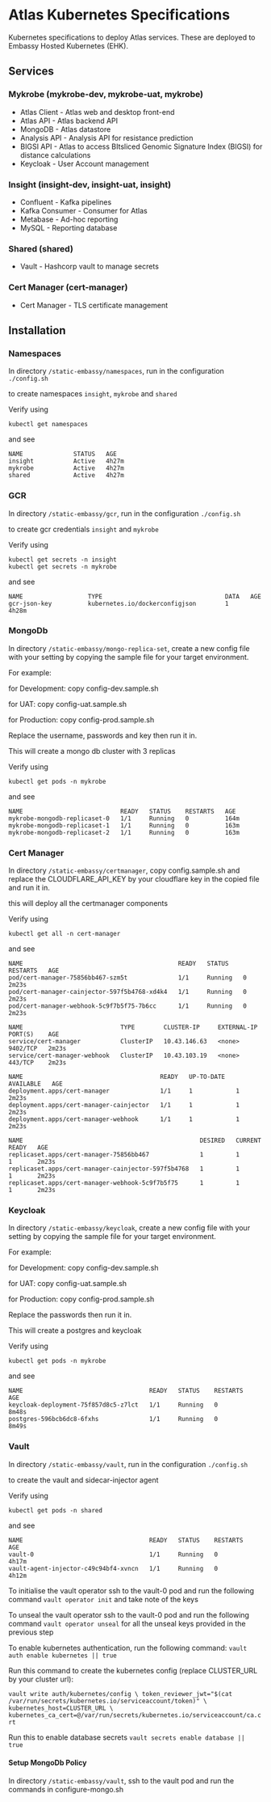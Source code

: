 # Atlas Kubernetes Specifications

Kubernetes specifications to deploy Atlas services. These are deployed to Embassy Hosted Kubernetes (EHK).

## Services

### Mykrobe (mykrobe-dev, mykrobe-uat, mykrobe)

- Atlas Client - Atlas web and desktop front-end
- Atlas API - Atlas backend API
- MongoDB - Atlas datastore
- Analysis API - Analysis API for resistance prediction
- BIGSI API - Atlas to access BItsliced Genomic Signature Index (BIGSI) for distance calculations
- Keycloak - User Account management

### Insight (insight-dev, insight-uat, insight)

- Confluent - Kafka pipelines
- Kafka Consumer - Consumer for Atlas
- Metabase - Ad-hoc reporting
- MySQL - Reporting database

### Shared (shared)

- Vault - Hashcorp vault to manage secrets

### Cert Manager (cert-manager)

- Cert Manager - TLS certificate management

## Installation

### Namespaces

In directory `/static-embassy/namespaces`, run in the configuration `./config.sh`

to create namespaces `insight`, `mykrobe` and `shared`

Verify using

```
kubectl get namespaces
```

and see

```
NAME              STATUS   AGE
insight           Active   4h27m
mykrobe           Active   4h27m
shared            Active   4h27m
```

### GCR

In directory `/static-embassy/gcr`, run in the configuration `./config.sh`

to create gcr credentials `insight` and `mykrobe`

Verify using

```
kubectl get secrets -n insight
kubectl get secrets -n mykrobe
```

and see

```
NAME                  TYPE                                  DATA   AGE
gcr-json-key          kubernetes.io/dockerconfigjson        1      4h28m
```

### MongoDb
In directory `/static-embassy/mongo-replica-set`, create a new config file with your setting by copying the sample file for your target environment.

For example:

for Development: copy config-dev.sample.sh

for UAT: copy config-uat.sample.sh

for Production: copy config-prod.sample.sh

Replace the username, passwords and key then run it in.

This will create a mongo db cluster with 3 replicas

Verify using

```
kubectl get pods -n mykrobe
```

and see

```
NAME                           READY   STATUS    RESTARTS   AGE
mykrobe-mongodb-replicaset-0   1/1     Running   0          164m
mykrobe-mongodb-replicaset-1   1/1     Running   0          163m
mykrobe-mongodb-replicaset-2   1/1     Running   0          163m
```

### Cert Manager
In directory `/static-embassy/certmanager`, copy config.sample.sh and replace the CLOUDFLARE_API_KEY by your cloudflare key in the copied file and run it in.

this will deploy all the certmanager components

Verify using

```
kubectl get all -n cert-manager
```

and see

```
NAME                                           READY   STATUS    RESTARTS   AGE
pod/cert-manager-75856bb467-szm5t              1/1     Running   0          2m23s
pod/cert-manager-cainjector-597f5b4768-xd4k4   1/1     Running   0          2m23s
pod/cert-manager-webhook-5c9f7b5f75-7b6cc      1/1     Running   0          2m23s

NAME                           TYPE        CLUSTER-IP     EXTERNAL-IP   PORT(S)    AGE
service/cert-manager           ClusterIP   10.43.146.63   <none>        9402/TCP   2m23s
service/cert-manager-webhook   ClusterIP   10.43.103.19   <none>        443/TCP    2m23s

NAME                                      READY   UP-TO-DATE   AVAILABLE   AGE
deployment.apps/cert-manager              1/1     1            1           2m23s
deployment.apps/cert-manager-cainjector   1/1     1            1           2m23s
deployment.apps/cert-manager-webhook      1/1     1            1           2m23s

NAME                                                 DESIRED   CURRENT   READY   AGE
replicaset.apps/cert-manager-75856bb467              1         1         1       2m23s
replicaset.apps/cert-manager-cainjector-597f5b4768   1         1         1       2m23s
replicaset.apps/cert-manager-webhook-5c9f7b5f75      1         1         1       2m23s
```

### Keycloak
In directory `/static-embassy/keycloak`, create a new config file with your setting by copying the sample file for your target environment.

For example:

for Development: copy config-dev.sample.sh

for UAT: copy config-uat.sample.sh

for Production: copy config-prod.sample.sh

Replace the passwords then run it in.

This will create a postgres and keycloak

Verify using

```
kubectl get pods -n mykrobe
```

and see

```
NAME                                   READY   STATUS    RESTARTS   AGE
keycloak-deployment-75f857d8c5-z7lct   1/1     Running   0          8m48s
postgres-596bcb6dc8-6fxhs              1/1     Running   0          8m49s
```

### Vault

In directory `/static-embassy/vault`, run in the configuration `./config.sh`

to create the vault and sidecar-injector agent

Verify using

```
kubectl get pods -n shared
```

and see

```
NAME                                   READY   STATUS    RESTARTS   AGE
vault-0                                1/1     Running   0          4h17m
vault-agent-injector-c49c94bf4-xvncn   1/1     Running   0          4h12m
```

To initialise the vault operator ssh to the vault-0 pod and run the following command `vault operator init` and take note of the keys

To unseal the vault operator ssh to the vault-0 pod and run the following command `vault operator unseal` for all the unseal keys provided in the previous step

To enable kubernetes authentication, run the following command: `vault auth enable kubernetes || true`

Run this command to create the kubernetes config (replace CLUSTER_URL by your cluster url):

`vault write auth/kubernetes/config \
    token_reviewer_jwt="$(cat /var/run/secrets/kubernetes.io/serviceaccount/token)" \
    kubernetes_host=CLUSTER_URL \
    kubernetes_ca_cert=@/var/run/secrets/kubernetes.io/serviceaccount/ca.crt`

Run this to enable database secrets `vault secrets enable database || true`

#### Setup MongoDb Policy

In directory `/static-embassy/vault`, ssh to the vault pod and run the commands in configure-mongo.sh

